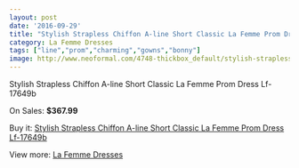 ```yaml
---
layout: post
date: '2016-09-29'
title: "Stylish Strapless Chiffon A-line Short Classic La Femme Prom Dress Lf-17649b"
category: La Femme Dresses
tags: ["line","prom","charming","gowns","bonny"]
image: http://www.neoformal.com/4748-thickbox_default/stylish-strapless-chiffon-a-line-short-classic-la-femme-prom-dress-lf-17649b.jpg
---
```

Stylish Strapless Chiffon A-line Short Classic La Femme Prom Dress Lf-17649b

On Sales: **$367.99**
<a href="https://www.neoformal.com/en/la-femme-dresses/1764-stylish-strapless-chiffon-a-line-short-classic-la-femme-prom-dress-lf-17649b.html"><amp-img layout="responsive" width="600" height="600" src="//www.neoformal.com/4748-thickbox_default/stylish-strapless-chiffon-a-line-short-classic-la-femme-prom-dress-lf-17649b.jpg" alt="Stylish Strapless Chiffon A-line Short Classic La Femme Prom Dress Lf-17649b 0" /></a>
<a href="https://www.neoformal.com/en/la-femme-dresses/1764-stylish-strapless-chiffon-a-line-short-classic-la-femme-prom-dress-lf-17649b.html"><amp-img layout="responsive" width="600" height="600" src="//www.neoformal.com/4749-thickbox_default/stylish-strapless-chiffon-a-line-short-classic-la-femme-prom-dress-lf-17649b.jpg" alt="Stylish Strapless Chiffon A-line Short Classic La Femme Prom Dress Lf-17649b 1" /></a>
<a href="https://www.neoformal.com/en/la-femme-dresses/1764-stylish-strapless-chiffon-a-line-short-classic-la-femme-prom-dress-lf-17649b.html"><amp-img layout="responsive" width="600" height="600" src="//www.neoformal.com/4750-thickbox_default/stylish-strapless-chiffon-a-line-short-classic-la-femme-prom-dress-lf-17649b.jpg" alt="Stylish Strapless Chiffon A-line Short Classic La Femme Prom Dress Lf-17649b 2" /></a>
<a href="https://www.neoformal.com/en/la-femme-dresses/1764-stylish-strapless-chiffon-a-line-short-classic-la-femme-prom-dress-lf-17649b.html"><amp-img layout="responsive" width="600" height="600" src="//www.neoformal.com/4751-thickbox_default/stylish-strapless-chiffon-a-line-short-classic-la-femme-prom-dress-lf-17649b.jpg" alt="Stylish Strapless Chiffon A-line Short Classic La Femme Prom Dress Lf-17649b 3" /></a>
<a href="https://www.neoformal.com/en/la-femme-dresses/1764-stylish-strapless-chiffon-a-line-short-classic-la-femme-prom-dress-lf-17649b.html"><amp-img layout="responsive" width="600" height="600" src="//www.neoformal.com/4752-thickbox_default/stylish-strapless-chiffon-a-line-short-classic-la-femme-prom-dress-lf-17649b.jpg" alt="Stylish Strapless Chiffon A-line Short Classic La Femme Prom Dress Lf-17649b 4" /></a>

Buy it: [Stylish Strapless Chiffon A-line Short Classic La Femme Prom Dress Lf-17649b](https://www.neoformal.com/en/la-femme-dresses/1764-stylish-strapless-chiffon-a-line-short-classic-la-femme-prom-dress-lf-17649b.html "Stylish Strapless Chiffon A-line Short Classic La Femme Prom Dress Lf-17649b")

View more: [La Femme Dresses](https://www.neoformal.com/en/16-la-femme-dresses "La Femme Dresses")